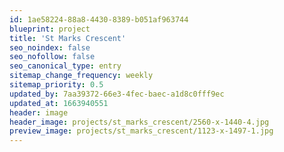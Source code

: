 ```yaml
---
id: 1ae58224-88a8-4430-8389-b051af963744
blueprint: project
title: 'St Marks Crescent'
seo_noindex: false
seo_nofollow: false
seo_canonical_type: entry
sitemap_change_frequency: weekly
sitemap_priority: 0.5
updated_by: 7aa39372-66e3-4fec-baec-a1d8c0fff9ec
updated_at: 1663940551
header: image
header_image: projects/st_marks_crescent/2560-x-1440-4.jpg
preview_image: projects/st_marks_crescent/1123-x-1497-1.jpg
---
```

